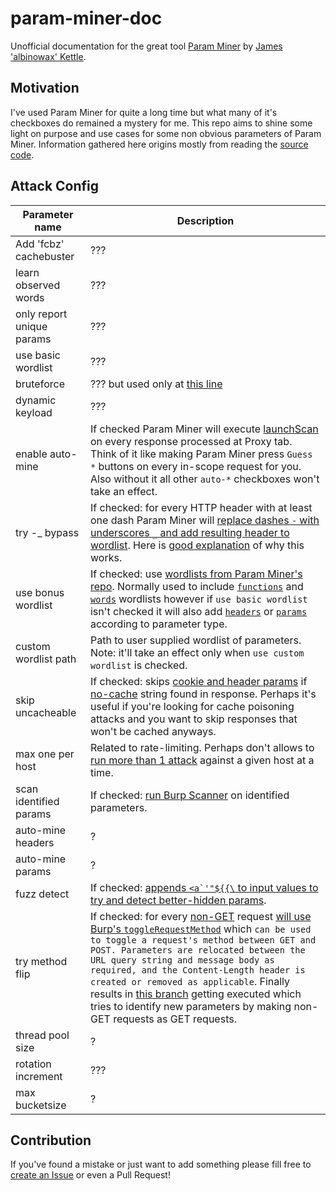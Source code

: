 # param-miner-doc

Unofficial documentation for the great tool [Param Miner](https://github.com/PortSwigger/param-miner) by [James 'albinowax' Kettle](https://github.com/albinowax).

## Motivation

I've used Param Miner for quite a long time but what many of it's checkboxes do remained a mystery for me. This repo aims to shine some light on purpose and use cases for some non obvious parameters of Param Miner. Information gathered here origins mostly from reading the [source code](https://github.com/PortSwigger/param-miner).

## Attack Config

| Parameter name | Description |
| - | - |
| Add 'fcbz' cachebuster | ??? |
| learn observed words | ??? |
| only report unique params | ??? |
| use basic wordlist | ??? |
| bruteforce | ??? but used only at [this line](https://github.com/PortSwigger/param-miner/blob/26db2f47b2e7852b977e776ebe13c1b887474b32/src/burp/ParamGuesser.java#L150) |
| dynamic keyload | ??? |
| enable auto-mine | If checked Param Miner will execute [launchScan](https://github.com/PortSwigger/param-miner/blob/26db2f47b2e7852b977e776ebe13c1b887474b32/src/burp/ParamGrabber.java#L98) on every response processed at Proxy tab. Think of it like making Param Miner press `Guess *` buttons on every in-scope request for you. Also without it all other `auto-*` checkboxes won't take an effect. |
| try -_ bypass | If checked: for every HTTP header with at least one dash Param Miner will [replace dashes `-` with underscores `_` and add resulting header to wordlist](https://github.com/PortSwigger/param-miner/blob/26db2f47b2e7852b977e776ebe13c1b887474b32/src/burp/ParamHolder.java#L37). Here is [good explanation](https://telekomsecurity.github.io/2020/05/smuggling-http-headers-through-reverse-proxies.html) of why this works. |
| use bonus wordlist | If checked: use [wordlists from Param Miner's repo](https://github.com/PortSwigger/param-miner/tree/master/resources). Normally used to include [`functions`](https://github.com/PortSwigger/param-miner/blob/master/resources/functions) and [`words`](https://github.com/PortSwigger/param-miner/blob/master/resources/words) wordlists however if `use basic wordlist` isn't checked it will also add [`headers`](https://github.com/PortSwigger/param-miner/blob/master/resources/headers) or [`params`](https://github.com/PortSwigger/param-miner/blob/master/resources/params) according to parameter type. |
| custom wordlist path | Path to user supplied wordlist of parameters. Note: it'll take an effect only when `use custom wordlist` is checked. |
| skip uncacheable | If checked: skips [cookie and header params](https://github.com/PortSwigger/param-miner/blob/26db2f47b2e7852b977e776ebe13c1b887474b32/src/burp/TriggerParamGuesser.java#L66) if [no-cache](https://github.com/PortSwigger/param-miner/blob/26db2f47b2e7852b977e776ebe13c1b887474b32/src/burp/TriggerParamGuesser.java#L83) string found in response. Perhaps it's useful if you're looking for cache poisoning attacks and you want to skip responses that won't be cached anyways. |
| max one per host | Related to rate-limiting. Perhaps don't allows to [run more than 1 attack](https://github.com/PortSwigger/param-miner/blob/26db2f47b2e7852b977e776ebe13c1b887474b32/src/burp/TriggerParamGuesser.java#L108) against a given host at a time. |
| scan identified params | If checked: [run Burp Scanner](https://github.com/PortSwigger/param-miner/blob/26db2f47b2e7852b977e776ebe13c1b887474b32/src/burp/ParamGuesser.java#L536) on identified parameters. |
| auto-mine headers | ? |
| auto-mine params | ? |
| fuzz detect | If checked: [appends ```<a`'"${{\``` to input values to try and detect better-hidden params](https://mobile.twitter.com/albinowax/status/1049295759915606016). |
| try method flip | If checked: for every [non-GET](https://github.com/PortSwigger/param-miner/blob/26db2f47b2e7852b977e776ebe13c1b887474b32/src/burp/ParamAttack.java#L163) request [will use Burp's `toggleRequestMethod`](https://github.com/PortSwigger/param-miner/blob/26db2f47b2e7852b977e776ebe13c1b887474b32/src/burp/ParamAttack.java#L166) which `can be used to toggle a request's method between GET and POST. Parameters are relocated between the URL query string and message body as required, and the Content-Length header is created or removed as applicable`. Finally results in [this branch](https://github.com/PortSwigger/param-miner/blob/26db2f47b2e7852b977e776ebe13c1b887474b32/src/burp/ParamGuesser.java#L276) getting executed which tries to identify new parameters by making non-GET requests as GET requests. |
| thread pool size | ? |
| rotation increment | ??? |
| max bucketsize | ? |

## Contribution

If you've found a mistake or just want to add something please fill free to [create an Issue](https://github.com/nikitastupin/param-miner-doc/issues/new) or even a Pull Request!
